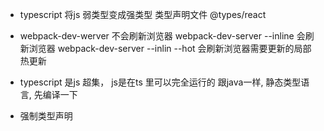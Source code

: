 - typescript 将js 弱类型变成强类型
  类型声明文件 @types/react
- webpack-dev-werver   不会刷新浏览器
  webpack-dev-server --inline    会刷新浏览器
  webpack-dev-server --inlin --hot   会刷新浏览器需要更新的局部  热更新
- typescript 是js 超集， js是在ts 里可以完全运行的
  跟java一样, 静态类型语言, 先编译一下 

- 强制类型声明